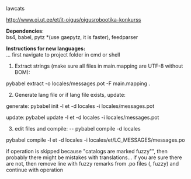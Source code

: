 lawcats

http://www.oi.ut.ee/et/it-oigus/oigusrobootika-konkurss


**Dependencies**:<br/>
bs4,
babel,
pytz  *(use gaepytz, it is faster),
feedparser


**Instructions for new languages:**<br/>
... first navigate to project folder in cmd or shell

1) Extract strings (make sure all files in main.mapping are UTF-8 without BOM): 

  pybabel extract -o locales/messages.pot -F main.mapping .

2) Generate lang file or if lang file exists, update:

generate: 
pybabel init -l et -d locales -i locales/messages.pot

update: 
pybabel update -l et -d locales -i locales/messages.pot

3) edit files and compile:
-- pybabel compile -d locales

pybabel compile -l et -d locales -i locales/et/LC_MESSAGES/messages.po


if operation is skipped because "catalogs are marked fuzzy"", then probably there might be mistakes with translations... if you are sure there are not, then remove line with fuzzy remarks from .po files (, fuzzy) and continue with operation

